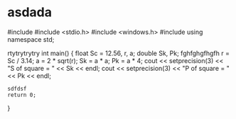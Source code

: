 # asdada

#include <iostream>
#include <stdio.h>
#include <windows.h>
#include <iomanip>
using namespace std;

rtytrytrytry
int main()
{
    float Sc = 12.56, r, a;
    double Sk, Pk;
    fghfghgfhgfh
    r = Sc / 3.14;
    a = 2 * sqrt(r);
    Sk = a * a;
    Pk = a * 4;
    cout << setprecision(3) << "S of square = " << Sk << endl;
    cout << setprecision(3) << "P of square = " << Pk << endl;


    sdfdsf
    return 0;
}
